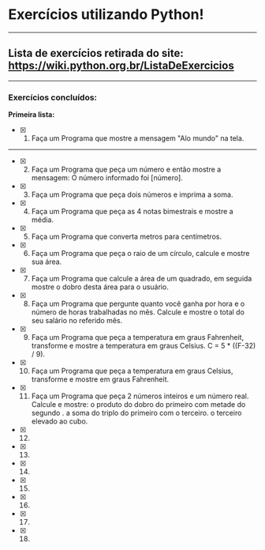 # Exercícios utilizando Python!
***
 ## Lista de exercícios retirada do site: https://wiki.python.org.br/ListaDeExercicios
 ---
 ### Exercícios concluídos:
 **Primeira lista:**
 - [x] 1. Faça um Programa que mostre a mensagem "Alo mundo" na tela. 
 ---
 - [x] 2. Faça um Programa que peça um número e então mostre a mensagem: O número informado foi [número].
 - [x] 3. Faça um Programa que peça dois números e imprima a soma.
 - [x] 4. Faça um Programa que peça as 4 notas bimestrais e mostre a média.
 - [x] 5. Faça um Programa que converta metros para centímetros.
 - [x] 6. Faça um Programa que peça o raio de um círculo, calcule e mostre sua área.
 - [x] 7. Faça um Programa que calcule a área de um quadrado, em seguida mostre o dobro desta área para o usuário.
 - [x] 8. Faça um Programa que pergunte quanto você ganha por hora e o número de horas trabalhadas no mês. Calcule e mostre o total do seu salário no referido mês.
 - [x] 9. Faça um Programa que peça a temperatura em graus Fahrenheit, transforme e mostre a temperatura em graus Celsius. C = 5 * ((F-32) / 9).
 - [x] 10. Faça um Programa que peça a temperatura em graus Celsius, transforme e mostre em graus Fahrenheit.
 - [x] 11. Faça um Programa que peça 2 números inteiros e um número real. Calcule e mostre:
o produto do dobro do primeiro com metade do segundo .
a soma do triplo do primeiro com o terceiro.
o terceiro elevado ao cubo.
 - [x] 12. 
 - [x] 13. 
 - [x] 14. 
 - [x] 15. 
 - [x] 16. 
 - [x] 17. 
 - [x] 18. 


